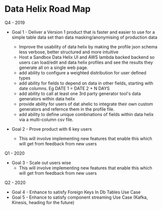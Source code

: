 # Data Helix Road Map

Q4 - 2019
- Goal 1 - Deliver a Version 1 product that is faster and  easier to use for a simple table data set than data masking/anonymising of production data
  - Improve the usability of data helix by making the profile json schema less verbose, better structured and more intuitive
  - Host a Sandbox Data Helix UI and AWS lambda backed backend so users can load/edit and data helix profiles and see the results they generate all on a single web page.
  - add ability to configure a weighted distribution for user defined types
  - add ability for fields to depend on data in other fields, starting with date columns.  Eg DATE 1 = DATE 2 + N DAYS
  - add ability to call at least one 3rd party generator tool's data generators within data helix
  - provide ability for users of dat ahelic to integrate their own custom generators and refernce them in the profile file.
  - add ability to define unique combinations of fields within data helix via a multi-column csv file.

- Goal 2 - Prove product with 6 key users
  - This will involve implementing new features that enable this which will get from feedback from new users

Q1 - 2020
- Goal 3 - Scale out users wise
  - This will involve implementing new features that enable this which will get from feedback from new users

Q2 - 2020
- Goal 4 - Enhance to satisfy Foreign Keys In Db Tables Use Case
- Goal 5 - Enhance to satisfy component streaming Use Case (Kafka, Kinesis, heading for the future)


